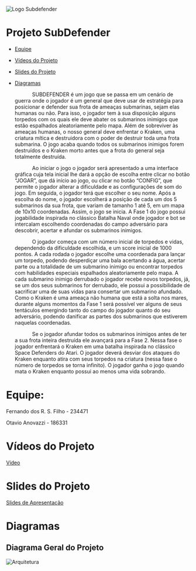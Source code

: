 
![Logo Subdefender](https://github.com/otavioanovazzi/SubDefender/blob/main/assets/titulo_800_200px.png)

# Projeto SubDefender

* [Equipe](#equipe)
* [Vídeos do Projeto](https://github.com/otavioanovazzi/SubDefender/blob/main/assets/subdefender.mp4)
* [Slides do Projeto](https://github.com/otavioanovazzi/SubDefender/blob/main/assets/SUBDEFENDER.pptx)
* [Diagramas](#diagramas)


  &nbsp;&nbsp;&nbsp;&nbsp;&nbsp;&nbsp;&nbsp;&nbsp;&nbsp;&nbsp;&nbsp;&nbsp;SUBDEFENDER é um jogo que se passa em um cenário de guerra onde o jogador é um general que deve usar de estratégia para posicionar e defender sua frota de ameaças submarinas, sejam elas humanas ou não. Para isso, o jogador tem à sua disposição alguns torpedos com os quais ele deve abater os submarinos inimigos que estão espalhados aleatoriamente pelo mapa. Além de sobreviver às ameaças humanas, o nosso general deve enfrentar o Kraken, uma criatura mítica e destruidora com o poder de destruir toda uma frota submarina. O jogo acaba quando todos os submarinos inimigos forem destruídos e o Kraken morto antes que a frota do general seja totalmente destruída.
  
   &nbsp;&nbsp;&nbsp;&nbsp;&nbsp;&nbsp;&nbsp;&nbsp;&nbsp;&nbsp;&nbsp;&nbsp;Ao iniciar o jogo o jogador será apresentado a uma interface gráfica cuja  tela inicial lhe dará a opção de escolha entre clicar no botão “JOGAR”, que dá início ao jogo, ou clicar no botão “CONFIG”, que permite o jogador alterar a dificuldade e as configurações de som do jogo. Em seguida, o jogador terá que escolher o seu nome. Após a escolha do nome, o jogador escolherá a posição de cada um dos 5 submarinos da sua frota, que variam de tamanho 1 até 5, em um mapa de 10x10 coordenadas. Assim, o jogo se inicia. A  Fase 1 do jogo possui jogabilidade inspirada no clássico Batalha Naval onde jogador e bot se intercalam escolhendo coordenadas do campo adversário para descobrir, acertar e afundar os submarinos inimigos. 
   
   &nbsp;&nbsp;&nbsp;&nbsp;&nbsp;&nbsp;&nbsp;&nbsp;&nbsp;&nbsp;&nbsp;&nbsp;O jogador começa com um número inicial de torpedos e vidas, dependendo da dificuldade escolhida, e um score inicial de 1000 pontos. A cada rodada o jogador escolhe uma coordenada para lançar um torpedo, podendo desperdiçar uma bala acertando a água, acertar parte ou a totalidade de um submarino inimigo ou encontrar torpedos com habilidades especiais espalhados aleatoriamente pelo mapa. A cada submarino inimigo derrubado o jogador recebe novos torpedos, já, se um dos seus submarinos for derrubado, ele possui a possibilidade de sacrificar uma de suas vidas para consertar um submarino afundado. Como o Kraken é uma ameaça não humana que está a solta nos mares, durante alguns momentos da Fase 1 será possível ver alguns de seus tentáculos emergindo tanto do campo do jogador quanto do seu adversário, podendo danificar as partes dos submarinos que estiverem naquelas coordenadas. 
   
   &nbsp;&nbsp;&nbsp;&nbsp;&nbsp;&nbsp;&nbsp;&nbsp;&nbsp;&nbsp;&nbsp;&nbsp;Se o jogador afundar todos os submarinos inimigos antes de ter a sua frota inteira destruída ele avançará para a Fase 2. Nessa fase o jogador enfrentará o Kraken em uma batalha inspirada no clássico Space Defenders do Atari. O jogador deverá desviar dos ataques do Kraken enquanto atira com seus torpedos na criatura (nessa fase o número de torpedos se torna infinito). O jogador ganha o jogo quando mata o Kraken enquanto possui ao menos uma vida sobrando.



# Equipe:
Fernando dos R. S. Filho - 234471

Otavio Anovazzi - 186331

# Vídeos do Projeto
[Vídeo](https://github.com/otavioanovazzi/SubDefender/blob/main/assets/subdefender.mp4)

# Slides do Projeto
[Slides de Apresentação](https://github.com/otavioanovazzi/SubDefender/blob/main/assets/SUBDEFENDER.pptx)

# Diagramas

## Diagrama Geral do Projeto

![Arquitetura](https://github.com/otavioanovazzi/SubDefender/blob/main/assets/Arquitetura_Subdefender.png)

<!-- ## Diagrama Geral do Componentes

### Componente 

## Detalhamento das Interfaces

# Plano de Exceções 

## Diagrama da hierarquia de exceções

## Descrição das classes de exceção -->



